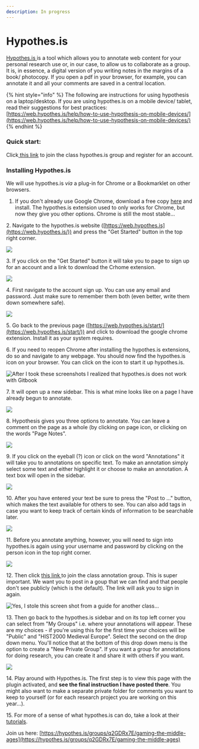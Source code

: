 ```yaml
---
description: In progress
---
```


# Hypothes.is

[Hypothes.is ](https://hypothes.is)is a tool which allows you to annotate web content for your personal research use or, in our case, to allow us to collaborate as a group. It is, in essence, a digital version of you writing notes in the margins of a book/ photocopy. If you open a pdf in your browser, for example, you can annotate it and all your comments are saved in a central location.

{% hint style="info" %}
The following are instructions for using hypothesis on a laptop/desktop. If you are using hypothes.is on a mobile device/ tablet, read their suggestions for best practices: [https://web.hypothes.is/help/how-to-use-hypothesis-on-mobile-devices/](https://web.hypothes.is/help/how-to-use-hypothesis-on-mobile-devices/)
{% endhint %}

### Quick start:

Click[ this link](https://hypothes.is/groups/q2GDRx7E/gaming-the-middle-ages) to join the class hypothes.is group and register for an account.&#x20;

### Installing Hypothes.is

We will use hypothes.is _via_ a plug-in for Chrome or a Bookmarklet on other browsers.

1. If you don't already use Google Chrome, download a free copy [here](https://www.google.ca/chrome/) and install. The hypothes.is extension used to only works for Chrome, but now they give you other options. Chrome is still the most stable...

2\.  Navigate to the hypothes.is website ([https://web.hypothes.is](https://web.hypothes.is/)) and press the "Get Started" button in the top right corner.&#x20;

![](../../../.gitbook/assets/Screen%20Shot%202020-06-16%20at%202.03.38%20PM.png)

3\. If you click on the "Get Started" button it will take you to page to sign up for an account and a link to download the Crhome extension.&#x20;

![](../../../.gitbook/assets/Screen%20Shot%202020-06-16%20at%202.01.06%20PM.png)

4\. First navigate to the account sign up. You can use any email and password. Just make sure to remember them both (even better, write them down somewhere safe).&#x20;

![](../../../.gitbook/assets/Screen%20Shot%202020-06-16%20at%202.01.28%20PM.png)

5\. Go back to the previous page ([https://web.hypothes.is/start/](https://web.hypothes.is/start/)) and click to download the google chrome extension. Install it as your system requires.&#x20;

6\. If you need to reopen Chrome after installing the hypothes.is extensions, do so and navigate to any webpage. You should now find the hypothes.is icon on your browser. You can click on the icon to start it up hypothes.is.&#x20;

![After I took these screenshots I realized that hypothes.is does not work with Gitbook](../../../.gitbook/assets/Screen%20Shot%202020-06-17%20at%209.16.27%20AM.png)

7\. It will open up a new sidebar. This is what mine looks like on a page I have already begun to annotate.&#x20;

![](../../../.gitbook/assets/Screen%20Shot%202020-06-17%20at%209.28.08%20AM.png)

8\. Hypothesis gives you three options to annotate. You can leave a comment on the page as a whole (by clicking on page icon, or clicking on the words "Page Notes".&#x20;

![](../../../.gitbook/assets/Screen%20Shot%202020-06-17%20at%209.56.05%20AM.png)

9\. If you click on the eyeball (?) icon or click on the word "Annotations" it will take you to annotations on specific text. To make an annotation simply select some text and either highlight it or choose to make an annotation. A text box will open in the sidebar.&#x20;

![](../../../.gitbook/assets/Screen%20Shot%202020-06-17%20at%209.28.50%20AM.png)

10\. After you have entered your text be sure to press the "Post to ..." button, which makes the text available for others to see. You can also add tags in case you want to keep track of certain kinds of information to be searchable later.&#x20;

![](../../../.gitbook/assets/Screen%20Shot%202020-06-17%20at%2010.01.43%20AM.png)

11\. Before you annotate anything, however, you will need to sign into hypothes.is again using your username and password by clicking on the person icon in the top right corner.&#x20;

![](../../../.gitbook/assets/Screen%20Shot%202020-06-17%20at%209.36.21%20AM.png)

12\. Then click [this link ](https://hypothes.is/groups/q2GDRx7E/gaming-the-middle-ages)to join the class annotation group. This is super important. We want you to post in a goup that we can find and that people don't see publicly (which is the default). The link will ask you to sign in again.&#x20;

![Yes, I stole this screen shot from a guide for another class...](../../../.gitbook/assets/Screen%20Shot%202020-06-17%20at%209.44.24%20AM.png)

13\. Then go back to the hypothes.is sidebar and on its top left corner you can select from "My Groups" i.e. where your annotations will appear. These are my choices - if you're using this for the first time your choices will be "Public" and "HIST2000 Medieval Europe". Select the second on the drop down menu. You'll notice that at the bottom of this drop down menu is the option to create a "New Private Group". If you want a group for annotations for doing research, you can create it and share it with others if you want.&#x20;

![](../../../.gitbook/assets/Screen%20Shot%202020-06-17%20at%209.36.44%20AM.png)

14\. Play around with Hypothes.is. The first step is to view this page with the plugin activated, and **see the final instruction I have posted there**. You might also want to make a separate private folder for comments you want to keep to yourself (or for each research project you are working on this year...).&#x20;

15\. For more of a sense of what hypothes.is can do, take a look at their [tutorials](https://web.hypothes.is/help-categories/tutorials/).

Join us here: [https://hypothes.is/groups/q2GDRx7E/gaming-the-middle-ages](https://hypothes.is/groups/q2GDRx7E/gaming-the-middle-ages)
